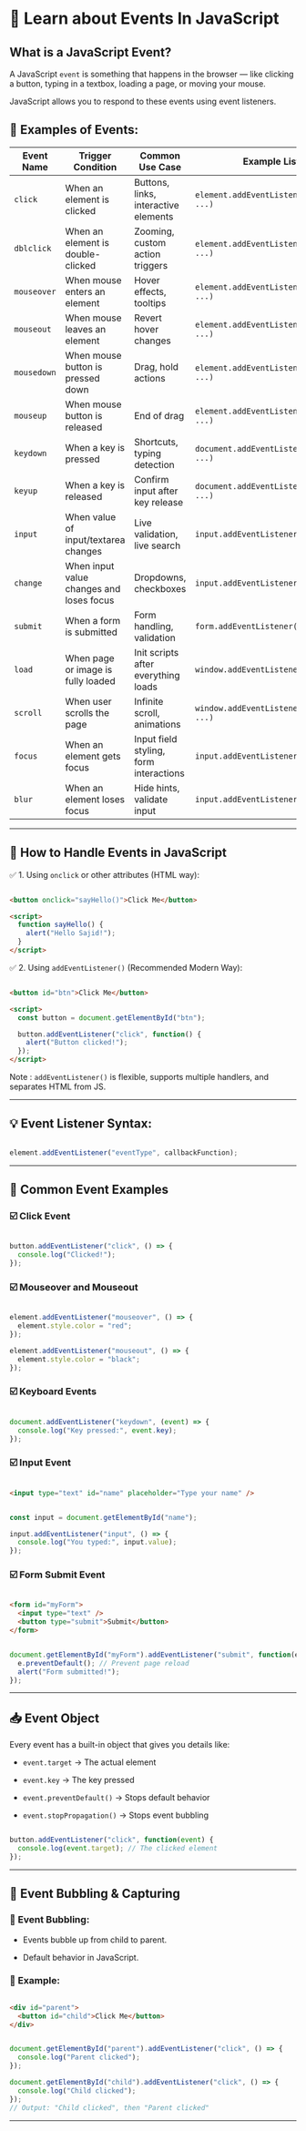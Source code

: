 # 🧠 Learn about Events In JavaScript

## What is a JavaScript Event?
A JavaScript `event` is something that happens in the browser — like clicking a button, typing in a textbox, loading a page, or moving your mouse.

JavaScript allows you to respond to these events using event listeners.

## 🎯 Examples of Events:

| Event Name     | Trigger Condition                        | Common Use Case                          | Example Listener                            |
|----------------|------------------------------------------|------------------------------------------|---------------------------------------------|
| `click`        | When an element is clicked               | Buttons, links, interactive elements     | `element.addEventListener('click', ...)`    |
| `dblclick`     | When an element is double-clicked        | Zooming, custom action triggers          | `element.addEventListener('dblclick', ...)` |
| `mouseover`    | When mouse enters an element             | Hover effects, tooltips                  | `element.addEventListener('mouseover', ...)`|
| `mouseout`     | When mouse leaves an element             | Revert hover changes                     | `element.addEventListener('mouseout', ...)` |
| `mousedown`    | When mouse button is pressed down        | Drag, hold actions                       | `element.addEventListener('mousedown', ...)`|
| `mouseup`      | When mouse button is released            | End of drag                              | `element.addEventListener('mouseup', ...)`  |
| `keydown`      | When a key is pressed                    | Shortcuts, typing detection              | `document.addEventListener('keydown', ...)` |
| `keyup`        | When a key is released                   | Confirm input after key release          | `document.addEventListener('keyup', ...)`   |
| `input`        | When value of input/textarea changes     | Live validation, live search             | `input.addEventListener('input', ...)`      |
| `change`       | When input value changes and loses focus | Dropdowns, checkboxes                    | `input.addEventListener('change', ...)`     |
| `submit`       | When a form is submitted                 | Form handling, validation                | `form.addEventListener('submit', ...)`      |
| `load`         | When page or image is fully loaded       | Init scripts after everything loads      | `window.addEventListener('load', ...)`      |
| `scroll`       | When user scrolls the page               | Infinite scroll, animations              | `window.addEventListener('scroll', ...)`    |
| `focus`        | When an element gets focus               | Input field styling, form interactions   | `input.addEventListener('focus', ...)`      |
| `blur`         | When an element loses focus              | Hide hints, validate input               | `input.addEventListener('blur', ...)`       |


---

## 🔧 How to Handle Events in JavaScript

✅ 1. Using `onclick` or other attributes (HTML way):

```html 

<button onclick="sayHello()">Click Me</button>

<script>
  function sayHello() {
    alert("Hello Sajid!");
  }
</script>

```


✅ 2. Using `addEventListener()` (Recommended Modern Way):

```html 

<button id="btn">Click Me</button>

<script>
  const button = document.getElementById("btn");

  button.addEventListener("click", function() {
    alert("Button clicked!");
  });
</script>

```

Note : `addEventListener()` is flexible, supports multiple handlers, and separates HTML from JS.

---

## 💡 Event Listener Syntax:

```javascript 

element.addEventListener("eventType", callbackFunction);

```

---

## 🧪 Common Event Examples

### ☑️ Click Event

```javascript 

button.addEventListener("click", () => {
  console.log("Clicked!");
});

```

### ☑️ Mouseover and Mouseout

```javascript 

element.addEventListener("mouseover", () => {
  element.style.color = "red";
});

element.addEventListener("mouseout", () => {
  element.style.color = "black";
});

```

### ☑️ Keyboard Events

```javascript 

document.addEventListener("keydown", (event) => {
  console.log("Key pressed:", event.key);
});

```

### ☑️ Input Event

```html 

<input type="text" id="name" placeholder="Type your name" />

```

```javascript 

const input = document.getElementById("name");

input.addEventListener("input", () => {
  console.log("You typed:", input.value);
});

```

### ☑️ Form Submit Event

```html 

<form id="myForm">
  <input type="text" />
  <button type="submit">Submit</button>
</form>

```

```javascript 

document.getElementById("myForm").addEventListener("submit", function(e) {
  e.preventDefault(); // Prevent page reload
  alert("Form submitted!");
});

```

---

## 📥 Event Object

Every event has a built-in object that gives you details like:

- `event.target` → The actual element

- `event.key` → The key pressed

- `event.preventDefault()` → Stops default behavior

- `event.stopPropagation()` → Stops event bubbling


```javascript 

button.addEventListener("click", function(event) {
  console.log(event.target); // The clicked element
});

```

---


## 🔁 Event Bubbling & Capturing

### 🔹 Event Bubbling:

- Events bubble up from child to parent.

- Default behavior in JavaScript.

### 🔹 Example:

```html 

<div id="parent">
  <button id="child">Click Me</button>
</div>

```

```javascript 

document.getElementById("parent").addEventListener("click", () => {
  console.log("Parent clicked");
});

document.getElementById("child").addEventListener("click", () => {
  console.log("Child clicked");
});
// Output: "Child clicked", then "Parent clicked"

```

---
